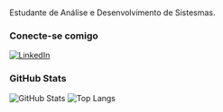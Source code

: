 # 

Estudante de Análise e Desenvolvimento de Sistesmas.

### Conecte-se comigo

[![LinkedIn](https://img.shields.io/badge/-LinkedIn-000?style=for-the-badge&logo=linkedin&logoColor=30A3DC)](https://www.linkedin.com/in/vanessa-fittipaldi/)



### GitHub Stats

![GitHub Stats](https://github-readme-stats.vercel.app/api?username=vxnesv&theme=transparent&bg_color=000&border_color=30A3DC&show_icons=true&icon_color=30A3DC&title_color=E94D5F&text_color=FFF)
![Top Langs](https://github-readme-stats-git-masterrstaa-rickstaa.vercel.app/api/top-langs/?username=vxnesv&layout=compact&bg_color=000&border_color=30A3DC&title_color=E94D5F&text_color=FFF)
